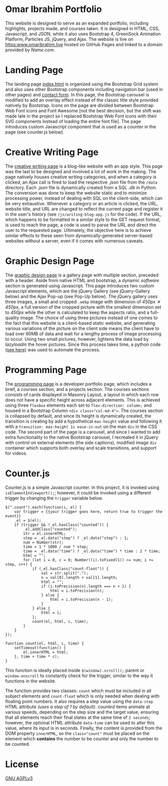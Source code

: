 # Omar Ibrahim Portfolio
This website is designed to serve as an expanded portfolio, including highlights, projects made, and courses taken. It is designed in HTML, CSS, Javascript, and JSON, while it also uses Bootstrap 4, GreenSock Animation Platform, Particles JS, jQuery, and Ajax. The website is live on <https:www.omaribrahim.live> hosted on GitHub Pages and linked to a domain provided by *Name.com*.

# Landing Page
The landing page [index.html](https://www.omaribrahim.live) is organized using the Bootstrap Grid system and also uses other Bootstrap components including navigation bar (used in other pages) and [contact form](https://www.omaribrahim.live/index.html#footer). In this page, the Bootstrap carousel is modified to add an overlay effect instead of the classic title style provided natively by Bootstrap. Icons on the page are divided between Bootstrap Web Font icons and Font Awesome [not the best decision, but the shift was made late in the project so I replaced Bootstrap Web Font icons with their SVG components instead of loading the entire font file]. The page introduces custom Javascript component that is used as a counter in the page (see counter.js below).

# Creative Writing Page
The [creative writing page](https://www.omaribrahim.live/writing.html) is a blog-like website with an app style. This page was the last to be designed and involved a lot of work in the making. The page natively houses creative writing categories, and when a category is clicked, an Ajax call is fired to load the respective *.json* file from the `/data` directory. Each *.json* file is dynamically created from a SQL *.db* in Python. The conversion was done to keep the website static and to minimize processing power, instead of dealing with SQL on the client-side, which can be very exhaustive. Whenever a category or an article is clicked, the URL, website title, and URL are changed to reflect the current page and register it in the user's history (see `/js/writing-blog-app.js` for the code). If the URL, which happens to be formatted in a similar style to the GET request format, is used to reach the page, a code is used to parse the URL and direct the user to the requested page. Ultimately, the objective here is to achieve similar effects to these seen from dynamically-generated server-based websites without a server, even if it comes with numerous caveats.

# Graphic Design Page
The [graphic design page](https://www.omaribrahim.live/art.html) is a gallery page with multiple section, preceded with a header. Aside from native HTML and bootstrap, a dynamic *software* section is generated using Javascript. This page introduces two custom Javascript elements, which are the jQuery Gallery (see jQuery-Gallery below) and the Ajax Pop-up (see Pop-Up below). The jQuery gallery uses three images, a small and cropped `.webp` image with dimension of *450px ✕ 450px*, a full version of the cropped picture with the smallest dimension set to *450px* while the other is calculated to keep the aspects ratio, and a full-quality image. The choice of using three pictures instead of one comes to the fact that this website is a client-based static website, and generating various variations of the picture on the client side means the client have to load over 60MB of data and wait for a lengthy process of image processing to occur. Using two small pictures, however, lightens the data load by *lazyloadin* the hover pictures. Since this process takes time, a python code [(see here)](https://github.com/omargfh/jQ-gallery-generator) was used to automate the process.

# Programming Page
The [programming page](https://www.omaribrahim.live/code.html) is a developer portfolio page, which includes a brief, a courses section, and a projects section. The courses sections consists of cards displayed in Masonry Layout, a layout in which each row does not have a specific height across adjacent elements. This is achieved using three `flexbox` elements each set to `flex-direction: column;` and housed in a Bootstrap Column `<div class="col-md-4">`. The courses section is collapsed by default, and since its height is dynamically created, the transition is creating by add a hypothetical `max-height` value and following it with a `transition: max-height 1s ease-in-out` on the man `div` in the CSS code. The second part of the page is a carousel, and since I wanted to add extra functionality to the native Bootstrap carousel, I recreated it in jQuery with control on external elements (the side captions), modified image `div` container which supports both overlay and scale transitions, and support for videos. 

# Counter.js
Counter.js is a simple Javascript counter. In this project, it is invoked using `isElementInViewport();`; however, it could be invoked using a different trigger by changing the `trigger` variable below. 

```
$(".count").each(function(i, el) {
    var trigger = {{your trigger goes here, return true to trigger the event}}
    _el = $(el);
    if (trigger && !_el.hasClass("counted")) {
        _el.addClass("counted");
        str = el.innerHTML;
        step = _el.data("step") ? _el.data("step") : 1;
        num = Number(str);
        time = 1 * 1000 / num * step;
        time = _el.data("time") ? _el.data("time") * time : 2 * time;
        html = "";
        for (let i = 0, c = 0; Number((i).toFixed(1)) <= num; i += step, c++) {
            if (_el.hasClass("count-float")) {
                val = str.split(".");
                n = val[0].length + val[1].length;
                html = "";
                if (i.toPrecision(n).length === n + 1) {
                    html = i.toPrecision(n);
                } else {
                    html = i.toPrecision(n - 1);
                }
            } else {
                html = i;
            };
            count(el, html, c, time);
        }
    }
});

function count(el, html, c, time) {
    setTimeout(function() {
        el.innerHTML = html;
    }, time + time * c);
}
```

This function is ideally placed inside `$(window).scroll();` parent or `window.onscroll` to constantly check for the trigger, similar to the way it functions in the website.

The function provides two classes: `count` which must be included in all subject elements and `count-float` which is only needed when dealing with floating point numbers. It also requires a step value using the `data-step` HTML attribute *(uses a step of 1 by default)*. *counted* items animate at various speeds, depending on the step size and the target value, ensuring that all elements reach their final states at the same time of `2 seconds`; however, the optional HTML attribute `data-time` can be used to alter this value, where its input is in seconds. Finally, the content is provided from the DOM property `innerHTML`, so the `class="count"` must be placed on the element which **contains** the number to be counter and only the number to be counted.

# License
[GNU AGPLv3](https://choosealicense.com/licenses/agpl-3.0/)